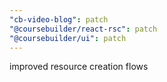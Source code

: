 ```yaml
---
"cb-video-blog": patch
"@coursebuilder/react-rsc": patch
"@coursebuilder/ui": patch
---
```


improved resource creation flows
